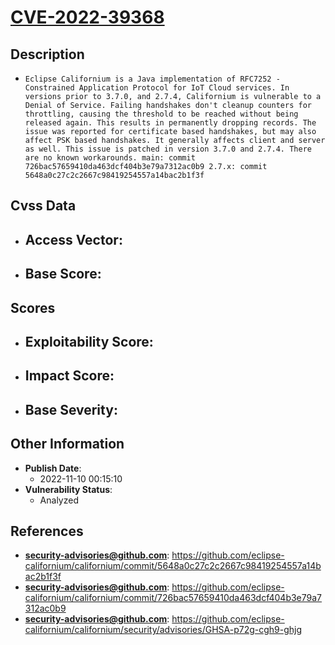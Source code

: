 
# [CVE-2022-39368](https://github.com/eclipse-californium/californium/commit/5648a0c27c2c2667c98419254557a14bac2b1f3f)

## Description

- `Eclipse Californium is a Java implementation of RFC7252 - Constrained Application Protocol for IoT Cloud services. In versions prior to 3.7.0, and 2.7.4, Californium is vulnerable to a Denial of Service. Failing handshakes don't cleanup counters for throttling, causing the threshold to be reached without being released again. This results in permanently dropping records. The issue was reported for certificate based handshakes, but may also affect PSK based handshakes. It generally affects client and server as well. This issue is patched in version 3.7.0 and 2.7.4. There are no known workarounds. main: commit 726bac57659410da463dcf404b3e79a7312ac0b9 2.7.x: commit 5648a0c27c2c2667c98419254557a14bac2b1f3f`

## Cvss Data

- **Access Vector**:
  - 
- **Base Score**:
  - 

## Scores

- **Exploitability Score**:
  - 
- **Impact Score**:
  - 
- **Base Severity**:
  - 

## Other Information

- **Publish Date**:
  - 2022-11-10 00:15:10
- **Vulnerability Status**:
  - Analyzed

## References

- **security-advisories@github.com**: https://github.com/eclipse-californium/californium/commit/5648a0c27c2c2667c98419254557a14bac2b1f3f
- **security-advisories@github.com**: https://github.com/eclipse-californium/californium/commit/726bac57659410da463dcf404b3e79a7312ac0b9
- **security-advisories@github.com**: https://github.com/eclipse-californium/californium/security/advisories/GHSA-p72g-cgh9-ghjg
